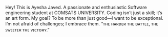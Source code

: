 Hey!
This is Ayesha Javed.
A passionate and enthusiastic Software engineering student at COMSATS UNIVERSITY.
Coding isn’t just a skill; it’s an art form. My goal? To be more than just good—I want to be exceptional. I’m not afraid of challenges; I embrace them.
“ᴛʜᴇ ʜᴀʀᴅᴇʀ ᴛʜᴇ ʙᴀᴛᴛʟᴇ, ᴛʜᴇ ꜱᴡᴇᴇᴛᴇʀ ᴛʜᴇ ᴠɪᴄᴛᴏʀʏ.”

